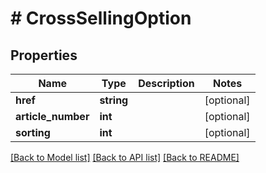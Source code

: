 # # CrossSellingOption

## Properties

Name | Type | Description | Notes
------------ | ------------- | ------------- | -------------
**href** | **string** |  | [optional]
**article_number** | **int** |  | [optional]
**sorting** | **int** |  | [optional]

[[Back to Model list]](../../README.md#models) [[Back to API list]](../../README.md#endpoints) [[Back to README]](../../README.md)
